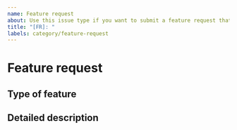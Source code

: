 ```yaml
---
name: Feature request
about: Use this issue type if you want to submit a feature request that has something to do with Umbraco CMS functionality or Our functionality.
title: "[FR]: "
labels: category/feature-request
---
```


# Feature request

<!-- 
Please fill in a brief description of the request here.
-->

## Type of feature

<!--
Please describe what type of feature it is, normally it will fit into one of the following categories:

Backoffice extensibility 
- a request to make something that is not easily extensible in the backoffice easier to use
- example could be making it easier for packages to add buttons next to the save & publish button on content nodes

Core functionality 
- a request to change functionality within the Umbraco Core
- an example could be to add functionality to include media in packages and let packages install media as easily as they install content

Our feature
- a ruqeust to change how a package related function on Our works
- an example could be to ask for an API to push package versions to instead of having to do it manually through the member section
-->

## Detailed description

<!--
Describe the intended feature in detail.
-->
